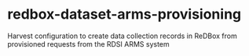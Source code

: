 # redbox-dataset-arms-provisioning
Harvest configuration to create data collection records in ReDBox from provisioned requests from the RDSI ARMS system
